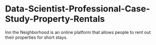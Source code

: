 # Data-Scientist-Professional-Case-Study-Property-Rentals
Inn the Neighborhood is an online platform that allows people to rent out their properties for short stays.
